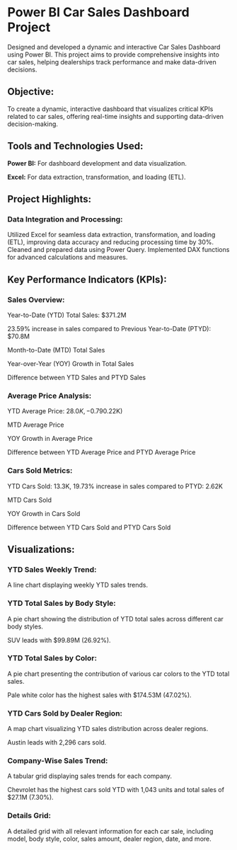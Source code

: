 # Power BI Car Sales Dashboard Project

Designed and developed a dynamic and interactive Car Sales Dashboard using Power BI. This project aims to provide comprehensive insights into car sales, helping dealerships track performance and make data-driven decisions.

## Objective:
To create a dynamic, interactive dashboard that visualizes critical KPIs related to car sales, offering real-time insights and supporting data-driven decision-making.

## Tools and Technologies Used:
**Power BI:** For dashboard development and data visualization.

**Excel:** For data extraction, transformation, and loading (ETL).

## Project Highlights:
### Data Integration and Processing:

Utilized Excel for seamless data extraction, transformation, and loading (ETL), improving data accuracy and reducing processing time by 30%.
Cleaned and prepared data using Power Query.
Implemented DAX functions for advanced calculations and measures.

## Key Performance Indicators (KPIs):
### Sales Overview:

Year-to-Date (YTD) Total Sales: $371.2M

23.59% increase in sales compared to Previous Year-to-Date (PTYD): $70.8M

Month-to-Date (MTD) Total Sales

Year-over-Year (YOY) Growth in Total Sales

Difference between YTD Sales and PTYD Sales

### Average Price Analysis:

YTD Average Price: $28.0K, -0.79% decrease in average price compared to PTYD: ($0.22K)

MTD Average Price

YOY Growth in Average Price

Difference between YTD Average Price and PTYD Average Price

### Cars Sold Metrics:

YTD Cars Sold: 13.3K, 19.73% increase in sales compared to PTYD: 2.62K

MTD Cars Sold

YOY Growth in Cars Sold

Difference between YTD Cars Sold and PTYD Cars Sold

## Visualizations:

### YTD Sales Weekly Trend:

A line chart displaying weekly YTD sales trends.

### YTD Total Sales by Body Style:

A pie chart showing the distribution of YTD total sales across different car body styles.

SUV leads with $99.89M (26.92%).

### YTD Total Sales by Color:

A pie chart presenting the contribution of various car colors to the YTD total sales.

Pale white color has the highest sales with $174.53M (47.02%).

### YTD Cars Sold by Dealer Region:

A map chart visualizing YTD sales distribution across dealer regions.

Austin leads with 2,296 cars sold.

### Company-Wise Sales Trend:

A tabular grid displaying sales trends for each company.

Chevrolet has the highest cars sold YTD with 1,043 units and total sales of $27.1M (7.30%).

### Details Grid:

A detailed grid with all relevant information for each car sale, including model, body style, color, sales amount, dealer region, date, and more.

